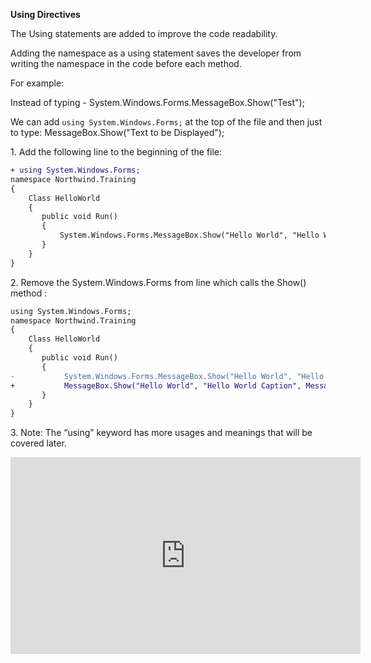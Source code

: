 ﻿
**Using Directives** 

The Using statements are added to improve the code readability.

Adding the namespace as a using statement saves the developer from writing the namespace in the code before each method.

For example:

Instead of typing - 
System.Windows.Forms.MessageBox.Show("Test");

We can add 
`using System.Windows.Forms;` at the top of the file
and then just to type: MessageBox.Show("Text to be Displayed");


1\.	Add the following line to the beginning of the file:
```diff
+ using System.Windows.Forms;
namespace Northwind.Training
{
    Class HelloWorld
    {
       public void Run()
       {
           System.Windows.Forms.MessageBox.Show("Hello World", "Hello World Caption", System.Windows.Forms.MessageBoxButton.OK);
       }     
    }
}
```
2\.	Remove the System.Windows.Forms from line which calls the Show() method :
```diff
using System.Windows.Forms;
namespace Northwind.Training
{
    Class HelloWorld
    {
       public void Run()
       {
-           System.Windows.Forms.MessageBox.Show("Hello World", "Hello World Caption", System.Windows.Forms.MessageBoxButton.OK);
+           MessageBox.Show("Hello World", "Hello World Caption", MessageBoxButton.OK);
       }     
    }
}
```
3\.	Note: The “using” keyword has more usages and meanings that will be covered later.

<iframe width="560" height="315" src="https://www.youtube.com/embed/DuvZV5omiqY" frameborder="0" allowfullscreen></iframe>
